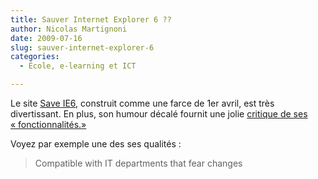 ```yaml
---
title: Sauver Internet Explorer 6 ??
author: Nicolas Martignoni
date: 2009-07-16
slug: sauver-internet-explorer-6
categories:
  - École, e-learning et ICT

---
```

Le site [Save IE6][1], construit comme une farce de 1er avril, est très divertissant. En plus, son humour décalé fournit une jolie [critique de ses « fonctionnalités.»][2]

Voyez par exemple une des ses qualités :

> Compatible with IT departments that fear changes

 [1]: http://www.saveie6.com/
 [2]: http://www.saveie6.com/compare.php

<!--more-->
